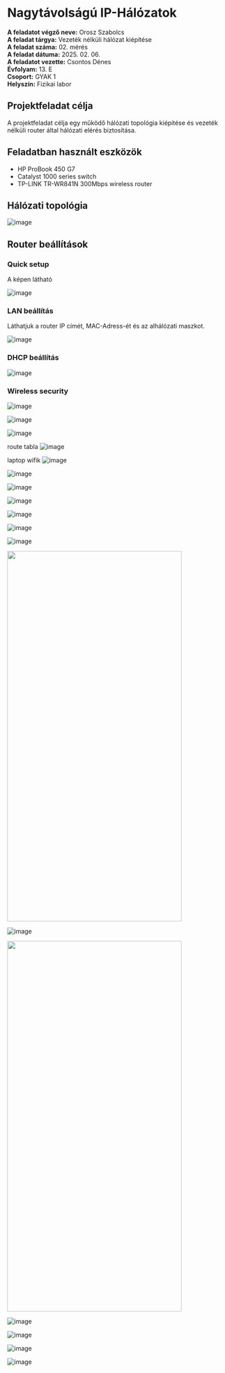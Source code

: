 # Nagytávolságú IP-Hálózatok   

**A feladatot végző neve:** Orosz Szabolcs   
**A feladat tárgya:** Vezeték nélküli hálózat kiépítése  
**A feladat száma:** 02. mérés   
**A feladat dátuma:** 2025. 02. 06.   
**A feladatot vezette:** Csontos Dénes  
**Évfolyam:** 13. E  
**Csoport:** GYAK 1   
**Helyszín:** Fizikai labor  


## Projektfeladat célja   
A projektfeladat célja egy működő hálózati topológia kiépítése és vezeték nélküli router által hálózati elérés biztosítása.  

## Feladatban használt eszközök  
  -  HP ProBook 450 G7  
  -  Catalyst 1000 series switch
  -  TP-LINK TR-WR841N 300Mbps wireless router  

## Hálózati topológia   

![image](https://github.com/user-attachments/assets/6306094c-c945-4a58-bd0a-b2decedb23b7)


## Router beállítások  

### Quick setup   

A képen látható 

![image](https://github.com/user-attachments/assets/368ebf63-e743-412d-98cb-8a41360bd889)  

### LAN beállítás   

Láthatjuk a router IP címét, MAC-Adress-ét és az alhálózati maszkot.  

![image](https://github.com/user-attachments/assets/21f1bc5a-cfae-4e3a-902d-a76dc24ae189)  

### DHCP beállítás  

![image](https://github.com/user-attachments/assets/1fb2d6f8-da4c-4914-8771-aeabb88a6f0a)

### Wireless security  

![image](https://github.com/user-attachments/assets/588f51c2-dbf0-4879-bdb9-4227bc61ac26)



![image](https://github.com/user-attachments/assets/f0d26d4d-3c5a-4627-b39c-cf4cd36e2b56)

![image](https://github.com/user-attachments/assets/e8d6bbf2-c4e6-4068-b3d5-f89e37342a08)

route tabla ![image](https://github.com/user-attachments/assets/21cec3fb-3512-4e61-8c65-93f02f303d6d)

laptop wifik ![image](https://github.com/user-attachments/assets/aec96ae6-ac13-4aaf-b0fc-4a8420fdf107)

![image](https://github.com/user-attachments/assets/d7fd821f-26c2-4504-91c3-cb4fbf52e4f3)

![image](https://github.com/user-attachments/assets/3e4a13b4-5654-41d3-b1d5-92c6213444d1)

![image](https://github.com/user-attachments/assets/1792757b-a242-4ff0-a15e-642bd917604c)

![image](https://github.com/user-attachments/assets/edfe8206-aad0-43f2-aea2-4277c2ea06c8)

![image](https://github.com/user-attachments/assets/c6847559-2fe6-4b68-afe4-c70f9ae6c16f)

![image](https://github.com/user-attachments/assets/6e7478a7-38cf-4a2d-b39e-d7eb3454d602)

<img src="https://github.com/user-attachments/assets/a27b8105-ffce-4e3e-b9bb-455c5e8a3f7a" width="400" height="850">  

![image](https://github.com/user-attachments/assets/6c1841d2-a7c9-4ea8-ae76-c6fad00bd0a7)

<img src="https://github.com/user-attachments/assets/9abd2f62-b67d-4042-b3a5-34be1ed6fb91" width="400" height="850">  

![image](https://github.com/user-attachments/assets/d3b5c37d-871a-4af1-b3ad-742ab3550e38)

![image](https://github.com/user-attachments/assets/606e1886-c314-4613-b589-c0e14c2a553b)

![image](https://github.com/user-attachments/assets/2a1e4852-4597-4b8d-963d-0dcac598f3ae)

![image](https://github.com/user-attachments/assets/924c34e6-94c4-45a9-ad16-ca6d713cbfb8)















